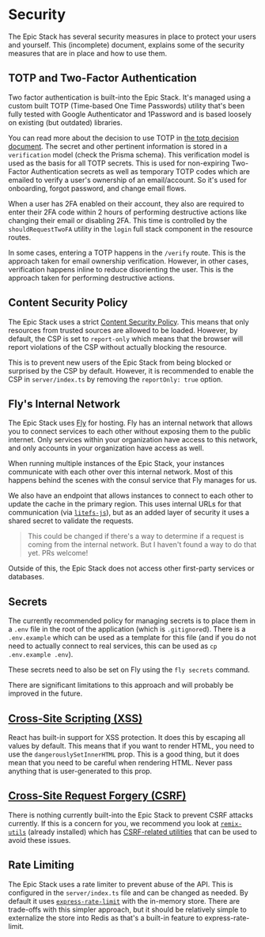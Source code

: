 # Security

The Epic Stack has several security measures in place to protect your users and
yourself. This (incomplete) document, explains some of the security measures
that are in place and how to use them.

## TOTP and Two-Factor Authentication

Two factor authentication is built-into the Epic Stack. It's managed using a
custom built TOTP (Time-based One Time Passwords) utility that's been fully
tested with Google Authenticator and 1Password and is based loosely on existing
(but outdated) libraries.

You can read more about the decision to use TOTP in
[the totp decision document](./decisions/014-totp.md). The secret and other
pertinent information is stored in a `verification` model (check the Prisma
schema). This verification model is used as the basis for all TOTP secrets. This
is used for non-expiring Two-Factor Authentication secrets as well as temporary
TOTP codes which are emailed to verify a user's ownership of an email/account.
So it's used for onboarding, forgot password, and change email flows.

When a user has 2FA enabled on their account, they also are required to enter
their 2FA code within 2 hours of performing destructive actions like changing
their email or disabling 2FA. This time is controlled by the
`shouldRequestTwoFA` utility in the `login` full stack component in the resource
routes.

In some cases, entering a TOTP happens in the `/verify` route. This is the
approach taken for email ownership verification. However, in other cases,
verification happens inline to reduce disorienting the user. This is the
approach taken for performing destructive actions.

## Content Security Policy

The Epic Stack uses a strict
[Content Security Policy](https://developer.mozilla.org/en-US/docs/Web/HTTP/CSP).
This means that only resources from trusted sources are allowed to be loaded.
However, by default, the CSP is set to `report-only` which means that the
browser will report violations of the CSP without actually blocking the
resource.

This is to prevent new users of the Epic Stack from being blocked or surprised
by the CSP by default. However, it is recommended to enable the CSP in
`server/index.ts` by removing the `reportOnly: true` option.

## Fly's Internal Network

The Epic Stack uses [Fly](https://fly.io) for hosting. Fly has an internal
network that allows you to connect services to each other without exposing them
to the public internet. Only services within your organization have access to
this network, and only accounts in your organization have access as well.

When running multiple instances of the Epic Stack, your instances communicate
with each other over this internal network. Most of this happens behind the
scenes with the consul service that Fly manages for us.

We also have an endpoint that allows instances to connect to each other to
update the cache in the primary region. This uses internal URLs for that
communication (via [`litefs-js`](https://github.com/fly-apps/litefs-js)), but as
an added layer of security it uses a shared secret to validate the requests.

> This could be changed if there's a way to determine if a request is coming
> from the internal network. But I haven't found a way to do that yet. PRs
> welcome!

Outside of this, the Epic Stack does not access other first-party services or
databases.

## Secrets

The currently recommended policy for managing secrets is to place them in a
`.env` file in the root of the application (which is `.gitignore`d). There is a
`.env.example` which can be used as a template for this file (and if you do not
need to actually connect to real services, this can be used as
`cp .env.example .env`).

These secrets need to also be set on Fly using the `fly secrets` command.

There are significant limitations to this approach and will probably be improved
in the future.

## [Cross-Site Scripting (XSS)](https://developer.mozilla.org/en-US/docs/Glossary/Cross-site_scripting)

React has built-in support for XSS protection. It does this by escaping all
values by default. This means that if you want to render HTML, you need to use
the `dangerouslySetInnerHTML` prop. This is a good thing, but it does mean that
you need to be careful when rendering HTML. Never pass anything that is
user-generated to this prop.

## [Cross-Site Request Forgery (CSRF)](https://developer.mozilla.org/en-US/docs/Glossary/CSRF)

There is nothing currently built-into the Epic Stack to prevent CSRF attacks
currently. If this is a concern for you, we recommend you look at
[`remix-utils`](https://github.com/sergiodxa/remix-utils) (already installed)
which has
[CSRF-related utilities](https://github.com/sergiodxa/remix-utils#csrf) that can
be used to avoid these issues.

## Rate Limiting

The Epic Stack uses a rate limiter to prevent abuse of the API. This is
configured in the `server/index.ts` file and can be changed as needed. By
default it uses [`express-rate-limit`](https://npm.im/express-rate-limit) with
the in-memory store. There are trade-offs with this simpler approach, but it
should be relatively simple to externalize the store into Redis as that's a
built-in feature to express-rate-limit.
